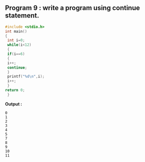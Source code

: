 ## Program 9 : write a program using continue statement.
```c
#include <stdio.h>
int main()
{
 int i=0;  
 while(i<12)
 {
 if(i==6)
 {
 i++;
 continue;
 }
 printf("%d\n",i);
 i++;
 }
return 0;
 }
```
**Output :**
```
0
1
2
3
4
5
7
8
9
10
11

